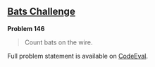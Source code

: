 [Bats Challenge][ce]
--------------------

**Problem 146**

> Count bats on the wire.

Full problem statement is available on [CodeEval][ce].

[ce]: https://www.codeeval.com/browse/146/
      "View problem statement on CodeEval"
